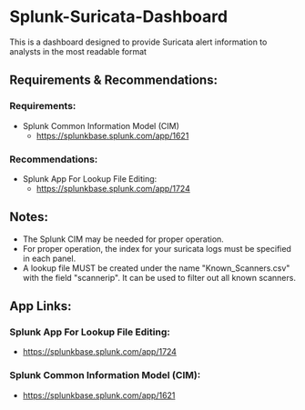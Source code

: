 # Splunk-Suricata-Dashboard
This is a dashboard designed to provide Suricata alert information to analysts in the most readable format

## Requirements & Recommendations:
### Requirements:
- Splunk Common Information Model (CIM)
  - https://splunkbase.splunk.com/app/1621
### Recommendations: 
- Splunk App For Lookup File Editing:
  - https://splunkbase.splunk.com/app/1724

## Notes:
- The Splunk CIM may be needed for proper operation.
- For proper operation, the index for your suricata logs must be specified in each panel.
- A lookup file MUST be created under the name "Known_Scanners.csv" with the field "scannerip". It can be used to filter out all known scanners.

## App Links:
### Splunk App For Lookup File Editing:
- https://splunkbase.splunk.com/app/1724
### Splunk Common Information Model (CIM):
- https://splunkbase.splunk.com/app/1621
